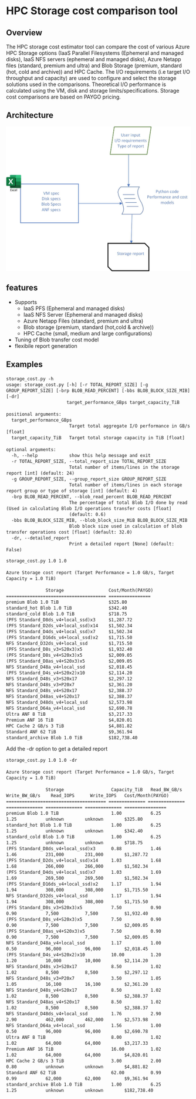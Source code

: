 # HPC Storage cost comparison tool

## Overview

The  HPC storage cost estimator tool can compare the cost of various Azure HPC Storage options (IaaS Parallel Filesystems (Ephemeral and managed disks), IaaS NFS servers (ephemeral and managed disks), Azure Netapp files (standard, premium and ultra) and Blob Storage (premium, standard (hot, cold and archive)) and HPC Cache. The I/O requirements (i.e target I/O throughput and capacity) are used to configure and select the storage solutions used in the comparisons. Theoretical I/O performance is calculated using the VM, disk and storage limits/specifications. Storage cost comparisons are based on PAYGO pricing.

## Architecture


![storage_cost_architecture](/experimental/storage_cost_estimator/images/storage_cost_tool_architecture.jpg?raw=true "storage_cost")

## features

- Supports 
  - IaaS PFS (Ephemeral and managed disks)
  - IaaS NFS Server (Ephemeral and managed disks)
  - Azure Netapp Files (standard, premium and ultra)
  - Blob storage (premium, standard (hot,cold & archive))
  - HPC Cache (small, medium and large configurations)
- Tuning of Blob transfer cost model
- flexibile report generation

## Examples

```
storage_cost.py -h
usage: storage_cost.py [-h] [-r TOTAL_REPORT_SIZE] [-g GROUP_REPORT_SIZE] [-brp BLOB_READ_PERCENT] [-bbs BLOB_BLOCK_SIZE_MIB] [-dr]
                       target_performance_GBps target_capacity_TiB

positional arguments:
  target_performance_GBps
                        Target total aggregate I/O performance in GB/s [float]
  target_capacity_TiB   Target total storage capacity in TiB [float]

optional arguments:
  -h, --help            show this help message and exit
  -r TOTAL_REPORT_SIZE, --total_report_size TOTAL_REPORT_SIZE
                        Total number of items/lines in the storage report [int] (default: 24)
  -g GROUP_REPORT_SIZE, --group_report_size GROUP_REPORT_SIZE
                        Total number of items/lines in each storage report group or type of storage [int] (default: 4)
  -brp BLOB_READ_PERCENT, --blob_read_percent BLOB_READ_PERCENT
                        The percentage of total Blob I/O done by read (Used in calculating Blob I/O operations transfer costs [float]
                        (default: 0.6)
  -bbs BLOB_BLOCK_SIZE_MIB, --blob_block_size_MiB BLOB_BLOCK_SIZE_MIB
                        Blob block size used in calculation of blob transfer operations cost [float] (default: 32.0)
  -dr, --detailed_report
                        Print a detailed report [None] (default: False)
```

```
storage_cost.py 1.0 1.0

Azure Storage cost report (Target Performance = 1.0 GB/s, Target Capacity = 1.0 TiB)

               Storage                 Cost/Month(PAYGO)
====================================== ================
premium Blob 1.0 TiB                   $325.80
standard_hot Blob 1.0 TiB              $342.40
standard_cold Blob 1.0 TiB             $718.75
(PFS Standard_D8ds_v4+local_ssd)x3     $1,287.72
(PFS Standard_D2ds_v4+local_ssd)x14    $1,502.34
(PFS Standard_D4ds_v4+local_ssd)x7     $1,502.34
(PFS Standard_D16ds_v4+local_ssd)x2    $1,715.50
NFS Standard_D32ds_v4+local_ssd        $1,715.50
(PFS Standard_D8s_v3+S20x3)x5          $1,932.40
(PFS Standard_D8s_v4+S20x3)x5          $2,009.05
(PFS Standard_D8as_v4+S20x3)x5         $2,009.05
NFS Standard_D48a_v4+local_ssd         $2,018.45
(PFS Standard_D4s_v4+S20x2)x10         $2,114.20
NFS Standard_D48s_v3+S20x17            $2,297.12
NFS Standard_D48s_v3+P20x7             $2,361.20
NFS Standard_D48s_v4+S20x17            $2,388.37
NFS Standard_D48as_v4+S20x17           $2,388.37
NFS Standard_D48ds_v4+local_ssd        $2,573.98
NFS Standard_D64a_v4+local_ssd         $2,690.78
Ultra ANF 8 TiB                        $3,217.33
Premium ANF 16 TiB                     $4,820.01
HPC Cache 2 GB/s 3 TiB                 $4,881.82
Standard ANF 62 TiB                    $9,361.94
standard_archive Blob 1.0 TiB          $182,738.40
```
Add the -dr option to get a detailed report
```
storage_cost.py 1.0 1.0 -dr

Azure Storage cost report (Target Performance = 1.0 GB/s, Target Capacity = 1.0 TiB)

               Storage                  Capacity_TiB   Read_BW_GB/s  Write_BW_GB/s    Read_IOPS      Write_IOPS   Cost/Month(PAYGO)
====================================== ============== ============== ============== ============== ============== ================
premium Blob 1.0 TiB                    1.00           6.25           1.25           unknown        unknown        $325.80
standard_hot Blob 1.0 TiB               1.00           6.25           1.25           unknown        unknown        $342.40
standard_cold Blob 1.0 TiB              1.00           6.25           1.25           unknown        unknown        $718.75
(PFS Standard_D8ds_v4+local_ssd)x3      0.88           1.46           1.46           231,000        231,000        $1,287.72
(PFS Standard_D2ds_v4+local_ssd)x14     1.03           1.68           1.68           266,000        266,000        $1,502.34
(PFS Standard_D4ds_v4+local_ssd)x7      1.03           1.69           1.69           269,500        269,500        $1,502.34
(PFS Standard_D16ds_v4+local_ssd)x2     1.17           1.94           1.94           308,000        308,000        $1,715.50
NFS Standard_D32ds_v4+local_ssd         1.17           1.94           1.94           308,000        308,000        $1,715.50
(PFS Standard_D8s_v3+S20x3)x5           7.50           0.90           0.90           7,500          7,500          $1,932.40
(PFS Standard_D8s_v4+S20x3)x5           7.50           0.90           0.90           7,500          7,500          $2,009.05
(PFS Standard_D8as_v4+S20x3)x5          7.50           0.90           0.90           7,500          7,500          $2,009.05
NFS Standard_D48a_v4+local_ssd          1.17           1.00           0.50           96,000         96,000         $2,018.45
(PFS Standard_D4s_v4+S20x2)x10          10.00          1.20           1.20           10,000         10,000         $2,114.20
NFS Standard_D48s_v3+S20x17             8.50           1.02           1.02           8,500          8,500          $2,297.12
NFS Standard_D48s_v3+P20x7              3.50           1.05           1.05           16,100         16,100         $2,361.20
NFS Standard_D48s_v4+S20x17             8.50           1.02           1.02           8,500          8,500          $2,388.37
NFS Standard_D48as_v4+S20x17            8.50           1.02           1.02           8,500          8,500          $2,388.37
NFS Standard_D48ds_v4+local_ssd         1.76           2.90           2.90           462,000        462,000        $2,573.98
NFS Standard_D64a_v4+local_ssd          1.56           1.00           0.50           96,000         96,000         $2,690.78
Ultra ANF 8 TiB                         8.00           1.02           1.02           64,000         64,000         $3,217.33
Premium ANF 16 TiB                      16.00          1.02           1.02           64,000         64,000         $4,820.01
HPC Cache 2 GB/s 3 TiB                  3.00           2.00           0.80           unknown        unknown        $4,881.82
Standard ANF 62 TiB                     62.00          0.99           0.99           62,000         62,000         $9,361.94
standard_archive Blob 1.0 TiB           1.00           6.25           1.25           unknown        unknown        $182,738.40
```
